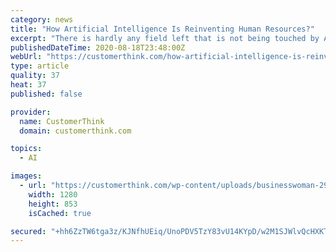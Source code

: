 ```yaml
---
category: news
title: "How Artificial Intelligence Is Reinventing Human Resources?"
excerpt: "There is hardly any field left that is not being touched by Artificial intelligence. AI has revolutionized the way of almost all industries. Yes, all industries have started making use of AI these days in different ways. In this blog, we will discuss how ..."
publishedDateTime: 2020-08-18T23:48:00Z
webUrl: "https://customerthink.com/how-artificial-intelligence-is-reinventing-human-resources/"
type: article
quality: 37
heat: 37
published: false

provider:
  name: CustomerThink
  domain: customerthink.com

topics:
  - AI

images:
  - url: "https://customerthink.com/wp-content/uploads/businesswoman-2994529_1280-pixabay-employee-engagement-team-1.jpg"
    width: 1280
    height: 853
    isCached: true

secured: "+hh6ZzTW6tga3z/KJNfhUEiq/UnoPDV5TzY83vU14KYpD/w2M1SJWlvQcHXKTdfCKneqZMKZxZIo9TMuJf7wQ3j9YRY1hM7Q+KFC22au80c5yKE6bga7WUkBnDTclOt6Y04JKdBuCgc5WxPsQG/59DTrUsMIzsMxQvrQIFDP8iOyYAnGrU+wL5gtmO7ozQuz7RM+r2AWV8LXYXuo7JLTWA0l/GWW3PVbSD5Yt6UKvPzDb0CwKiV8i7ruECdw6Mt/PD2wzmED9IDOdvmcT7Y9oKtiPWbrmkbPe75MLa7YkdjZZHUgvOsGHuBZ3bTzbSuKa0TK1Et9E1ZYBmhDLaUW5Q==;iVNW3vNe2zKsXlLUb035BQ=="
---
```


